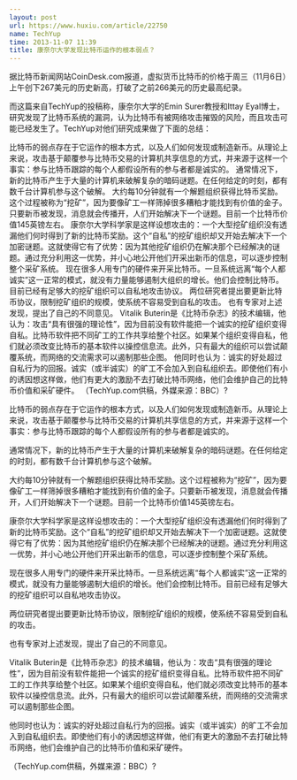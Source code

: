```yaml
---
layout: post
url: https://www.huxiu.com/article/22750
name: TechYup
time: 2013-11-07 11:39
title: 康奈尔大学发现比特币运作的根本弱点？
---
```

据比特币新闻网站CoinDesk.com报道，虚拟货币比特币的价格于周三（11月6日）上午创下267美元的历史新高，打破了之前266美元的历史最高纪录。

而这篇来自TechYup的投稿称，康奈尔大学的Emin Surer教授和Ittay Eyal博士，研究发现了比特币系统的漏洞，认为比特币有被网络攻击摧毁的风险，而且攻击可能已经发生了。TechYup对他们研究成果做了下面的总结：

比特币的弱点存在于它运作的根本方式，以及人们如何发现或制造新币。从理论上来说，攻击基于颠覆参与比特币交易的计算机共享信息的方式，并来源于这样一个事实：参与比特币跟踪的每个人都假设所有的参与者都是诚实的。 通常情况下，新的比特币产生于大量的计算机来破解复杂的暗码谜题。在任何给定的时刻，都有数千台计算机参与这个破解。 大约每10分钟就有一个解题组织获得比特币奖励。这个过程被称为“挖矿”，因为要像矿工一样筛掉很多糟粕才能找到有价值的金子。只要新币被发现，消息就会传播开，人们开始解决下一个谜题。目前一个比特币价值145英镑左右。 康奈尔大学科学家是这样设想攻击的：一个大型挖矿组织没有透漏他们何时得到了新的比特币奖励。这个“自私”的挖矿组织却又开始去解决下一个加密谜题。这就使得它有了优势：因为其他挖矿组织仍在解决那个已经解决的谜题。通过充分利用这一优势，并小心地公开他们开采出新币的信息，可以逐步控制整个采矿系统。 现在很多人用专门的硬件来开采比特币。一旦系统远离“每个人都诚实”这一正常的模式，就没有力量能够遏制大组织的增长。他们会控制比特币。目前已经有足够大的挖矿组织可以自私地攻击协议。 两位研究者提出要更新比特币协议，限制挖矿组织的规模，使系统不容易受到自私的攻击。 也有专家对上述发现，提出了自己的不同意见。 Vitalik Buterin是《比特币杂志》的技术编辑，他认为：攻击“具有很强的理论性”，因为目前没有软件能把一个诚实的挖矿组织变得自私。比特币软件把不同矿工的工作共享给整个社区。如果某个组织变得自私，他们就必须改变比特币的基本软件以操控信息流。此外，只有最大的组织可以尝试颠覆系统，而网络的交流需求可以遏制那些企图。 他同时也认为：诚实的好处超过自私行为的回报。诚实（或半诚实）的旷工不会加入到自私组织去。即使他们有小的诱因想这样做，他们有更大的激励不去打破比特币网络，他们会维护自己的比特币价值和采矿硬件。 （TechYup.com供稿，外媒来源：BBC）?

比特币的弱点存在于它运作的根本方式，以及人们如何发现或制造新币。从理论上来说，攻击基于颠覆参与比特币交易的计算机共享信息的方式，并来源于这样一个事实：参与比特币跟踪的每个人都假设所有的参与者都是诚实的。

通常情况下，新的比特币产生于大量的计算机来破解复杂的暗码谜题。在任何给定的时刻，都有数千台计算机参与这个破解。

大约每10分钟就有一个解题组织获得比特币奖励。这个过程被称为“挖矿”，因为要像矿工一样筛掉很多糟粕才能找到有价值的金子。只要新币被发现，消息就会传播开，人们开始解决下一个谜题。目前一个比特币价值145英镑左右。

康奈尔大学科学家是这样设想攻击的：一个大型挖矿组织没有透漏他们何时得到了新的比特币奖励。这个“自私”的挖矿组织却又开始去解决下一个加密谜题。这就使得它有了优势：因为其他挖矿组织仍在解决那个已经解决的谜题。通过充分利用这一优势，并小心地公开他们开采出新币的信息，可以逐步控制整个采矿系统。

现在很多人用专门的硬件来开采比特币。一旦系统远离“每个人都诚实”这一正常的模式，就没有力量能够遏制大组织的增长。他们会控制比特币。目前已经有足够大的挖矿组织可以自私地攻击协议。

两位研究者提出要更新比特币协议，限制挖矿组织的规模，使系统不容易受到自私的攻击。

也有专家对上述发现，提出了自己的不同意见。

Vitalik Buterin是《比特币杂志》的技术编辑，他认为：攻击“具有很强的理论性”，因为目前没有软件能把一个诚实的挖矿组织变得自私。比特币软件把不同矿工的工作共享给整个社区。如果某个组织变得自私，他们就必须改变比特币的基本软件以操控信息流。此外，只有最大的组织可以尝试颠覆系统，而网络的交流需求可以遏制那些企图。

他同时也认为：诚实的好处超过自私行为的回报。诚实（或半诚实）的旷工不会加入到自私组织去。即使他们有小的诱因想这样做，他们有更大的激励不去打破比特币网络，他们会维护自己的比特币价值和采矿硬件。

（TechYup.com供稿，外媒来源：BBC）?


